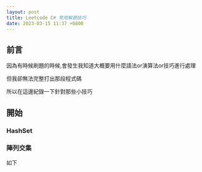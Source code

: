 ```yaml
---
layout: post
title: Leetcode C# 常用解題技巧
date: 2023-03-15 11:37 +0800
---
```


## 前言
<p>因為有時候刷題的時候,會發生我知道大概要用什麼語法or演算法or技巧進行處理</p>
<p>但我卻無法完整打出那段程式碼</p>
<p>所以在這邊紀錄一下針對那些小技巧</p>

## 開始

### HashSet

### 陣列交集
如下
<script  type='text/javascript' src=''>

    string[] words1;
    string[] words2;
    var intersectedList = words1.Intersect(words2);

### 陣列互斥
如下
<script  type='text/javascript' src=''>

    string[] ArrS1=s1.Split(" ");
    string[] ArrS2=s2.Split(" ");
    //Except=>差集
    //Union=>=>並集、聯集
    //Intersect =>交集
    //互斥的寫法
    var exceptResult = ArrS1.Except(ArrS2).Union(ArrS2.Except(ArrS1)).ToArray();

### ToDictionary
<p>假設有個陣列arr = ["d","b","c","b","c","a"] 算出內容物出現幾次的方式</p>
如下
<script  type='text/javascript' src=''>

    string[] arr = new int[] { 10, 11, 44, 9, 8, 19, 45, 20, 24, 11, 3, 7 };
    var map = arr.GroupBy(a => a).ToDictionary(g => g.Key, g => g.Count());
    //備註後面可以接Select(c=>c.Key) 或 Select(c=>c.Value)來轉成陣列 


### 排列組合
備註: 1079. Letter Tile Possibilities
如下
<script  type='text/javascript' src=''>

    public int NumTilePossibilities(string tiles) {
        string strResult="";
        HashSet<string> set=new HashSet<string>();
        permute("",tiles,ref set);
        return set.Count()-1;
    }
    static void permute(string result, string now,ref HashSet<string> set)
    {
        if (now == "")
        {
            //Console.WriteLine(result);
            set.Add(result);
        }
        else
        {
            for (int i = 0; i < now.Length; i++)
            {
                permute(result + now[i], now.Substring(0, i) + now.Substring(i + 1),ref set);
            }
            now=now.Substring(0, now.Length-1);
            permute(result,now,ref set);
            
        }
    }

### 快速排序法
如下
<script  type='text/javascript' src=''>

    int[] arr = new int[] { 10, 11, 44, 9, 8, 19, 45, 20, 24, 11, 3, 7 };
    QuickSortArray(arr, 0, arr.Length - 1);

    public static void QuickSortArray(int[] array, int iL, int iR)
    {
        if (iL >= iR) return;
        int pivot = Partition(array, iL, iR);
        QuickSortArray(array, iL, pivot - 1);
        QuickSortArray(array, pivot + 1, iR);
    }
    public static int Partition(int[] array, int iL, int iR)
    {
        int key = array[iL];//基準值
        while (iL < iR)
        {
            //因為基準值右邊要擺比基準值大的數字,所以要從右往左,先找到小於等於基準值的內容
            while (iL < iR && array[iR] > key) iR--;
            array[iL] = array[iR];
           //因為基準值左邊要擺比基準值寫的數字,所以要從左往右,先找到大於基準值的內容
            while (iL < iR && array[iL] <= key) iL++;
            array[iR] = array[iL];
        }
        //迴圈結束後，左邊都會小於等於基準值，右邊都會大於基準值。
        array[iL] = key;
        return iR;
    }


### 英文字串字母是否相等
假設要判斷2個英文字串,是不是由同樣的字母組成的話,可以用以下的寫法 (包含相同字母出現次數)
如下
<script  type='text/javascript' src=''>

    string str = "Hel";
    var charList = new char[26];
    foreach (char c in str)
    {
        charList[c - 97]++;
    }
    var key = new string(charList);

### 最大公因數
如下
<script  type='text/javascript' src=''>

    int gcd2(int m, int n)
    {
      if (n == 0)return m;
      return gcd2(n,m%n);
    }


### 二微陣列長度
如下
<script  type='text/javascript' src=''>

    int[][] matrix //假設題目裡面的二微陣列長這樣
    //迴圈的寫法
    for(int i=0; i<matrix.Length; i++){
        for(int j=0; j<matrix[i].Length; j++){

        }
    }

